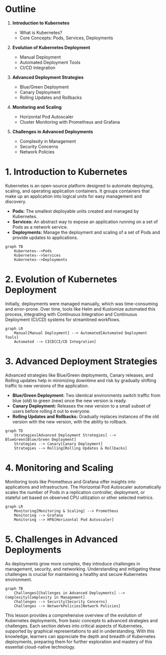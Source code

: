 # Outline

1. **Introduction to Kubernetes**
   - What is Kubernetes?
   - Core Concepts: Pods, Services, Deployments

2. **Evolution of Kubernetes Deployment**
   - Manual Deployment
   - Automated Deployment Tools
   - CI/CD Integration

3. **Advanced Deployment Strategies**
   - Blue/Green Deployment
   - Canary Deployment
   - Rolling Updates and Rollbacks

4. **Monitoring and Scaling**
   - Horizontal Pod Autoscaler
   - Cluster Monitoring with Prometheus and Grafana

5. **Challenges in Advanced Deployments**
   - Complexity in Management
   - Security Concerns
   - Network Policies

# 1. Introduction to Kubernetes

Kubernetes is an open-source platform designed to automate deploying, scaling, and operating application containers. It groups containers that make up an application into logical units for easy management and discovery.

- **Pods:** The smallest deployable units created and managed by Kubernetes.
- **Services:** An abstract way to expose an application running on a set of Pods as a network service.
- **Deployments:** Manage the deployment and scaling of a set of Pods and provide updates to applications.

```mermaid
graph TB
    Kubernetes-->Pods
    Kubernetes-->Services
    Kubernetes-->Deployments
```

# 2. Evolution of Kubernetes Deployment

Initially, deployments were managed manually, which was time-consuming and error-prone. Over time, tools like Helm and Kustomize automated this process, integrating with Continuous Integration and Continuous Deployment (CI/CD) systems for streamlined workflows.

```mermaid
graph LR
    Manual[Manual Deployment] --> Automated[Automated Deployment Tools]
    Automated --> CICD[CI/CD Integration]
```

# 3. Advanced Deployment Strategies

Advanced strategies like Blue/Green deployments, Canary releases, and Rolling updates help in minimizing downtime and risk by gradually shifting traffic to new versions of the application.

- **Blue/Green Deployment:** Two identical environments switch traffic from blue (old) to green (new) once the new version is ready.
- **Canary Deployment:** Releases the new version to a small subset of users before rolling it out to everyone.
- **Rolling Updates and Rollbacks:** Gradually replaces instances of the old version with the new version, with the ability to rollback.

```mermaid
graph TD
    Strategies[Advanced Deployment Strategies] --> BlueGreen[Blue/Green Deployment]
    Strategies --> Canary[Canary Deployment]
    Strategies --> Rolling[Rolling Updates & Rollbacks]
```

# 4. Monitoring and Scaling

Monitoring tools like Prometheus and Grafana offer insights into applications and infrastructure. The Horizontal Pod Autoscaler automatically scales the number of Pods in a replication controller, deployment, or stateful set based on observed CPU utilization or other selected metrics.

```mermaid
graph LR
    Monitoring[Monitoring & Scaling] --> Prometheus
    Monitoring --> Grafana
    Monitoring --> HPA[Horizontal Pod Autoscaler]
```

# 5. Challenges in Advanced Deployments

As deployments grow more complex, they introduce challenges in management, security, and networking. Understanding and mitigating these challenges is crucial for maintaining a healthy and secure Kubernetes environment.

```mermaid
graph TB
    Challenges[Challenges in Advanced Deployments] --> Complexity[Complexity in Management]
    Challenges --> Security[Security Concerns]
    Challenges --> NetworkPolicies[Network Policies]
```

This lesson provides a comprehensive overview of the evolution of Kubernetes deployments, from basic concepts to advanced strategies and challenges. Each section delves into critical aspects of Kubernetes, supported by graphical representations to aid in understanding. With this knowledge, learners can appreciate the depth and breadth of Kubernetes deployments, preparing them for further exploration and mastery of this essential cloud-native technology.
